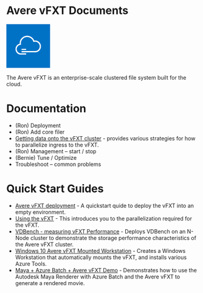# Avere vFXT Documents

<img src="images/avere_vfxt.png">

The Avere vFXT is an enterprise-scale clustered file system built for the cloud.

# Documentation
  * (Ron) Deployment
  * (Ron) Add core filer
  * [Getting data onto the vFXT cluster](GettingDataOntovFXT.md) - provides various strategies for how to parallelize ingress to the vFXT.
  * (Ron) Management – start / stop
  * (Bernie) Tune / Optimize
  * Troubleshoot – common problems

# Quick Start Guides
  * [Avere vFXT deployment](MicrosoftAverevFXTDeployment.md) - A quickstart quide to deploy the vFXT into an empty environment.
  * [Using the vFXT](UsingThevFXT.md) - This introduces you to the parallelization required for the vFXT.
  * [VDBench - measuring vFXT Performance](VDBench.md) - Deploys VDBench on an N-Node cluster to demonstrate the storage performance characteristics of the Avere vFXT cluster.
  * [Windows 10 Avere vFXT Mounted Workstation](Windows10AverevFXTMountedWorkstation.md) - Creates a Windows Workstation that automatically mounts the vFXT, and installs various Azure Tools.
  * [Maya + Azure Batch + Avere vFXT Demo](MayaAzureBatchAverevFXTDemo.md) - Demonstrates how to use the Autodesk Maya Renderer with Azure Batch and the Avere vFXT to generate a rendered movie.

